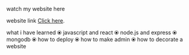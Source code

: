 watch my website here

website link [Click here](https://cars-parts-86a83.web.app/dashboard/makeAdmin).

what i have learned
⦿ javascript and react
⦿ node.js and express
⦿ mongodb
⦿ how to deploy
⦿ how to make admin
⦿ how to decorate a website
